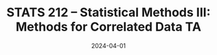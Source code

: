 ---
title: "STATS 212 – Statistical Methods III: Methods for Correlated Data TA"
collection: teaching
type: "Graduate course"
permalink: /teaching/2024-04-spring
venue: "University of California, Department of Statistics"
date: 2024-04-01
location: "Irvine, CA"
---